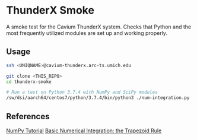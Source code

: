 # ThunderX Smoke

A smoke test for the Cavium ThunderX system. Checks that Python and the most frequently utilized modules are set up and working properly.

## Usage

```bash
ssh <UNIQNAME>@cavium-thunderx.arc-ts.umich.edu

git clone <THIS_REPO>
cd thunderx-smoke

# Run a test on Python 3.7.4 with NumPy and SciPy modules 
/sw/dsi/aarch64/centos7/python/3.7.4/bin/python3 ./num-integration.py
```

## References

[NumPy Tutorial](https://cs231n.github.io/python-numpy-tutorial/)
[Basic Numerical Integration: the Trapezoid Rule](https://nbviewer.jupyter.org/github/ipython/ipython/blob/master/examples/IPython%20Kernel/Trapezoid%20Rule.ipynb)
